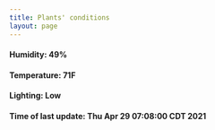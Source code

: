 ```yaml
---
title: Plants' conditions
layout: page
---
```



#### Humidity: 49%
#### Temperature: 71F
#### Lighting: Low
#### Time of last update: Thu Apr 29 07:08:00 CDT 2021
